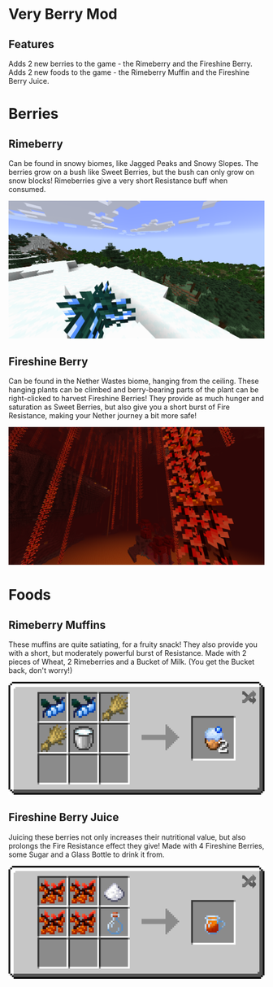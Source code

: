 # Very Berry Mod

## Features
Adds 2 new berries to the game - the Rimeberry and the Fireshine Berry. 
Adds 2 new foods to the game - the Rimeberry Muffin and the Fireshine Berry Juice. 
  
# Berries
## Rimeberry
Can be found in snowy biomes, like Jagged Peaks and Snowy Slopes. The berries grow on a bush like Sweet Berries, but the bush can only grow on snow blocks! Rimeberries give a very short Resistance buff when consumed. 

<img src="https://github.com/SquareShaper/very-berry-1.21/blob/master/PageAssets/loneBerry.png?raw=true" alt="A screenshot showing the Rimeberry Bush, growing in a snowy biome">

## Fireshine Berry
Can be found in the Nether Wastes biome, hanging from the ceiling. These hanging plants can be climbed and berry-bearing parts of the plant can be right-clicked to harvest Fireshine Berries! They provide as much hunger and saturation as Sweet Berries, but also give you a short burst of Fire Resistance, making your Nether journey a bit more safe! 

<img src="https://github.com/SquareShaper/very-berry-1.21/blob/master/PageAssets/FireshineBerryGrowth.png?raw=true" alt="A screenshot showing the Fireshine Berry Growth, hanging down from the Nether ceiling">

# Foods

## Rimeberry Muffins
These muffins are quite satiating, for a fruity snack! They also provide you with a short, but moderately powerful burst of Resistance. 
Made with 2 pieces of Wheat, 2 Rimeberries and a Bucket of Milk. (You get the Bucket back, don't worry!)

<img src="https://github.com/SquareShaper/very-berry-1.21/blob/master/PageAssets/RimeberryMuffinRecipe_cropped.png?raw=true" alt="The crafting recipe for the Rimeberry Muffin">

## Fireshine Berry Juice
Juicing these berries not only increases their nutritional value, but also prolongs the Fire Resistance effect they give!
Made with 4 Fireshine Berries, some Sugar and a Glass Bottle to drink it from. 

<img src="https://github.com/SquareShaper/very-berry-1.21/blob/master/PageAssets/FireshineBerryJuiceRecipe_cropped.png?raw=true" alt="The crafting recipe for the Fireshine Berry Juice">
